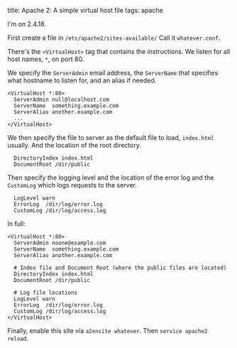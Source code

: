 title: Apache 2: A simple virtual host file
tags: apache

I'm on 2.4.18.

First create a file in `/etc/apache2/sites-available/` Call it `whatever.conf`.

There's the `<VirtualHost>` tag that contains the instructions. We listen for all host names, `*`, on port 80.

We specify the `ServerAdmin` email address, the `ServerName` that specifies what hostname to listen for, and an alias if needed.

    <VirtualHost *:80>
      ServerAdmin null@localhost.com
      ServerName  something.example.com
      ServerAlias another.example.com
      ...
    </VirtualHost>

We then specify the file to server as the default file to load, `index.html` usually. And the location of the root directory.

      DirectoryIndex index.html
      DocumentRoot /dir/public

Then specify the logging level and the location of the error log and the `CustomLog` which logs requests to the server.

      LogLevel warn
      ErrorLog  /dir/log/error.log
      CustomLog /dir/log/access.log

In full:

    <VirtualHost *:80>
      ServerAdmin noone@example.com
      ServerName  something.example.com
      ServerAlias another.example.com
    
      # Index file and Document Root (where the public files are located)
      DirectoryIndex index.html
      DocumentRoot /dir/public
    
      # Log file locations
      LogLevel warn
      ErrorLog  /dir/log/error.log
      CustomLog /dir/log/access.log
    </VirtualHost>

Finally, enable this site via `a2ensite whatever`. Then `service apache2 reload`.
